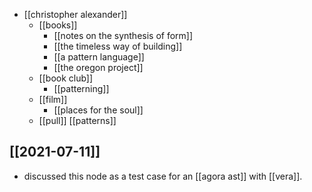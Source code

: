 - [[christopher alexander]]
	- [[books]] 
		- [[notes on the synthesis of form]]
		- [[the timeless way of building]]
		- [[a pattern language]]
		- [[the oregon project]]
	- [[book club]] 
		- [[patterning]]
	- [[film]]
		- [[places for the soul]]
	- [[pull]] [[patterns]]
	
## [[2021-07-11]]
- discussed this node as a test case for an [[agora ast]] with [[vera]].
